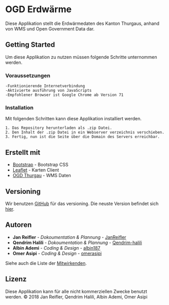# OGD Erdwärme

Diese Applikation stellt die Erdwärmedaten des Kanton Thurgaus, anhand von WMS und Open Government Data dar.

## Getting Started

Um diese Applikation zu nutzen müssen folgende Schritte unternommen werden.

### Voraussetzungen


```
-Funktionierende Internetverbindung
-Aktivierte ausführung von JavaScripts
-Empfohlener Browser ist Google Chrome ab Version 71
```

### Installation

Mit folgenden Schritten kann diese Applikation installiert werden.


```
1. Das Repository herunterladen als .zip Datei.
2. Den Inhalt der .zip Datei in ein Webserver verzeichnis verschieben.
3. Fertig, nun ist die Seite über die Domain des Servers erreichbar.

```

## Erstellt mit

* [Bootstrap](https://getbootstrap.com/) - Bootstrap CSS
* [Leaflet](https://leafletjs.com/) - Karten Client
* [OGD Thurgau](http://ogd.tg.ch/) - WMS Daten

## Versioning

Wir benutzen [GitHub](https://github.com/) für das versioning. Die neuste Version befindet sich [hier](https://github.com/omerasipi/OGDerdwaerme). 

## Autoren

* **Jan Reifler** - *Dokoumentation & Plannung* - [JanReifler](https://github.com/JanReifler)
* **Qendrim Halili** - *Dokoumentation & Plannung* - [Qendrim-halili](https://github.com/qendrim-halili)
* **Albin Ademi** - *Coding & Design* - [albin187](https://github.com/albin187)
* **Omer Asipi** - *Coding & Design* - [omerasipi](https://github.com/omerasipi)


Siehe auch die Liste der [Mitwirkenden](https://github.com/omerasipi/OGDerdwaerme/graphs/contributors).

## Lizenz

Diese Applikation kann für alle nicht kommerziellen Zwecke benutzt werden.
© 2018 Jan Reifler, Qendrim Halili, Albin Ademi, Omer Asipi
